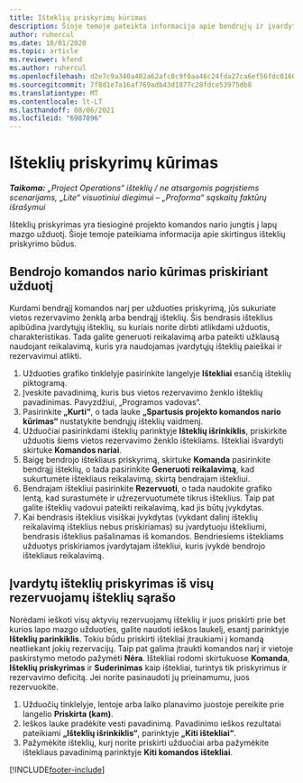 ```yaml
---
title: Išteklių priskyrimų kūrimas
description: Šioje temoje pateikta informacija apie bendrųjų ir įvardytųjų išteklių priskyrimų kūrimą.
author: ruhercul
ms.date: 10/01/2020
ms.topic: article
ms.reviewer: kfend
ms.author: ruhercul
ms.openlocfilehash: d2e7c9a340a482a62afc0c9f0aa46c24fda27ca6ef56fdc0160f06af846c0b53
ms.sourcegitcommit: 7f8d1e7a16af769adb43d1877c28fdce53975db8
ms.translationtype: MT
ms.contentlocale: lt-LT
ms.lasthandoff: 08/06/2021
ms.locfileid: "6987896"
---
```

# <a name="create-resource-assignments"></a>Išteklių priskyrimų kūrimas

_**Taikoma:** „Project Operations“ išteklių / ne atsargomis pagrįstiems scenarijams, „Lite“ visuotiniui diegimui – „Proforma“ sąskaitų faktūrų išrašymui_


Išteklių priskyrimas yra tiesioginė projekto komandos nario jungtis į lapų mazgo užduotį. Šioje temoje pateikiama informacija apie skirtingus išteklių priskyrimo būdus.

## <a name="create-a-generic-team-member-through-task-assignment"></a>Bendrojo komandos nario kūrimas priskiriant užduotį


Kurdami bendrąjį komandos narį per užduoties priskyrimą, jūs sukuriate vietos rezervavimo ženklą arba bendrąjį išteklių. Šis bendrasis išteklius apibūdina įvardytųjų išteklių, su kuriais norite dirbti atlikdami užduotis, charakteristikas. Tada galite generuoti reikalavimą arba pateikti užklausą naudojant reikalavimą, kuris yra naudojamas įvardytųjų išteklių paieškai ir rezervavimui atlikti.

1. Užduoties grafiko tinklelyje pasirinkite langelyje **Ištekliai** esančią išteklių piktogramą.
2. Įveskite pavadinimą, kuris bus vietos rezervavimo ženklo išteklių pavadinimas. Pavyzdžiui, „Programos vadovas“.
3. Pasirinkite **„Kurti“**, o tada lauke **„Spartusis projekto komandos nario kūrimas“** nustatykite bendrųjų išteklių vaidmenį.
4. Užduočiai pasirinkdami išteklių parinktyje **Išteklių išrinkiklis**, priskirkite užduotis šiems vietos rezervavimo ženklo ištekliams. Ištekliai išvardyti skirtuke **Komandos nariai**.
5. Baigę bendrojo ištekliaus priskyrimą, skirtuke **Komanda** pasirinkite bendrąjį išteklių, o tada pasirinkite **Generuoti reikalavimą**, kad sukurtumėte ištekliaus reikalavimą, skirtą bendrajam ištekliui.
6. Bendrajam ištekliui pasirinkite **Rezervuoti**, o tada naudokite grafiko lentą, kad surastumėte ir užrezervuotumėte tikrus išteklius. Taip pat galite išteklių vadovui pateikti reikalavimą, kad jis būtų įvykdytas.
7. Kai bendrasis išteklius visiškai įvykdytas (vykdant dalinį išteklių reikalavimą išteklius nebus priskiriamas) su įvardytuoju ištekliumi, bendrasis išteklius pašalinamas iš komandos. Bendriesiems ištekliams užduotys priskiriamos įvardytajam ištekliui, kuris įvykdė bendrojo ištekliaus reikalavimą.

## <a name="assign-a-named-resource-from-the-list-of-all-bookable-resources"></a>Įvardytų išteklių priskyrimas iš visų rezervuojamų išteklių sąrašo

Norėdami ieškoti visų aktyvių rezervuojamų išteklių ir juos priskirti prie bet kurios lapo mazgo užduoties, galite naudoti ieškos laukelį, esantį parinktyje **Išteklių parinkiklis**. Tokiu būdu priskirti ištekliai įtraukiami į komandą neatliekant jokių rezervacijų. Taip pat galima įtraukti komandos narį ir vietoje paskirstymo metodo pažymėti **Nėra**. Ištekliai rodomi skirtukuose **Komanda**, **Išteklių priskyrimas** ir **Suderinimas** kaip ištekliai, turintys tik priskyrimus ir rezervavimo deficitą. Jei norite pasinaudoti jų prieinamumu, juos rezervuokite.

1. Užduočių tinklelyje, lentoje arba laiko planavimo juostoje pereikite prie langelio **Priskirta (kam)**.
2. Ieškos lauke pradėkite vesti pavadinimą. Pavadinimo ieškos rezultatai pateikiami **„Išteklių išrinkiklis“**, parinktyje **„Kiti ištekliai“**.
3. Pažymėkite išteklių, kurį norite priskirti užduočiai arba pažymėkite ištekliaus pavadinimą parinktyje **Kiti komandos ištekliai**.


[!INCLUDE[footer-include](../includes/footer-banner.md)]